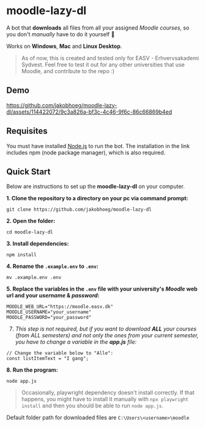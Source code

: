 # moodle-lazy-dl
A bot that **downloads** all files from all your assigned _Moodle courses_, so you don't *manually* have to do it yourself :yawning_face:

Works on **Windows**, **Mac** and **Linux Desktop**.

> As of now, this is created and tested only for EASV - Erhvervsakademi Sydvest. Feel free to test it out for any other universities that use Moodle, and contribute to the repo :)

## Demo
https://github.com/jakobhoeg/moodle-lazy-dl/assets/114422072/9c3a826a-bf3c-4c46-9f6c-86c66869b4ed

## Requisites
You must have installed [Node.js](https://nodejs.org/en/download) to run the bot. The installation in the link includes npm (node package manager), which is also required.

## Quick Start
Below are instructions to set up the **moodle-lazy-dl** on your computer.

**1. Clone the repository to a directory on your pc via command prompt:**
   
```
git clone https://github.com/jakobhoeg/moodle-lazy-dl
```

**2. Open the folder:**

```
cd moodle-lazy-dl
```
   
**3. Install dependencies:**

```
npm install
```

**4. Rename the `.example.env` to `.env`:**

```
mv .example.env .env
```

**5. Replace the variables in the `.env` file with your university's _Moodle_ web url and your _username_ & _password_:**

```
MOODLE_WEB_URL="https://moodle.easv.dk"
MOODLE_USERNAME="your_username"
MOODLE_PASSWORD="your_password"
```
   
7. _This step is not required, but if you want to download **ALL** your courses (from ALL semesters) and not only the ones from your current semester, you have to change a variable in the **app.js** file:_

```
// Change the variable below to "Alle":
const listItemText = "I gang";
```

**8. Run the program:**

```
node app.js
```

> Occasionally, playwright dependency doesn't install correctly. If that happens, you might have to install it manually with ```npx playwright install``` and then you should be able to run ```node app.js```.

Default folder path for downloaded files are ```C:\Users\<username>\moodle```
